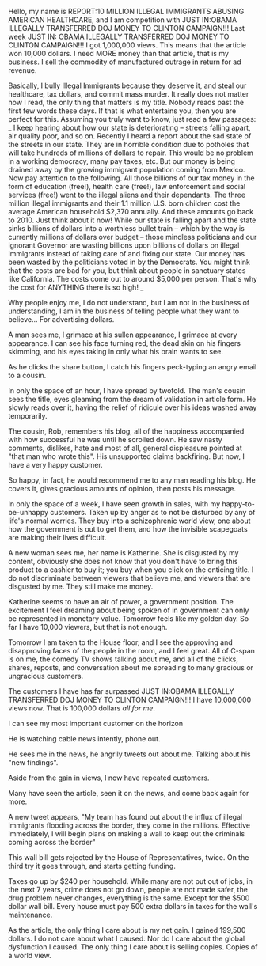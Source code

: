 Hello, my name is REPORT:10 MILLION ILLEGAL IMMIGRANTS ABUSING AMERICAN HEALTHCARE, and I am competition with JUST IN:OBAMA ILLEGALLY TRANSFERRED DOJ MONEY TO CLINTON CAMPAIGN!!! Last week JUST IN: OBAMA ILLEGALLY TRANSFERRED DOJ MONEY TO CLINTON CAMPAIGN!!! I got 1,000,000 views. This means that the article won 10,000 dollars. I need MORE money than that article, that is my business. I sell the commodity of manufactured outrage in return for ad revenue. 

Basically, I bully Illegal Immigrants because they deserve it, and steal our healthcare, tax dollars, and commit mass murder. 
It really does not matter how I read, the only thing that matters is my title. Nobody reads past the first few words these days. If that is what entertains you, then you are perfect for this. Assuming you truly want to know, just read a few passages:
_
I keep hearing about how our state is deteriorating – streets falling apart, air quality poor, and so on.
Recently I heard a report about the sad state of the streets in our state. They are in horrible condition due to potholes that will take hundreds of millions of dollars to repair.
This would be no problem in a working democracy, many pay taxes, etc. But our money is being drained away by the growing immigrant population coming from Mexico.
Now pay attention to the following.
All those billions of our tax money in the form of education (free!), health care (free!), law enforcement and social services (free!) went to the illegal aliens and their dependants.
The three million illegal immigrants and their 1.1 million U.S. born children cost the average American household $2,370 annually. And these amounts go back to 2010. Just think about it now!
While our state is falling apart and the state sinks billions of dollars into a worthless bullet train – which by the way is currently millions of dollars over budget – those mindless politicians and our ignorant Governor are wasting billions upon billions of dollars on illegal immigrants instead of
taking care of and fixing our state. Our money has been wasted by the politicians voted in by the Democrats.
You might think that the costs are bad for you, but think about people in sanctuary states like California. The costs come out to around $5,000 per person. That's why the cost for ANYTHING there is so high!
_

Why people enjoy me, I do not understand, but I am not in the business of understanding, I am in the business of telling people what they want to believe... For advertising dollars.

A man sees me, I grimace at his sullen appearance, I grimace at every appearance.
I can see his face turning red, the dead skin on his fingers skimming, and his eyes taking in only what his brain wants to see.

As he clicks the share button, I catch his fingers peck-typing an angry email to a cousin.

In only the space of an hour, I have spread by twofold. The man's cousin sees the title, eyes gleaming from the dream of validation in article form. He slowly reads over it, having the relief of ridicule over his ideas washed away temporarily. 

The cousin, Rob, remembers his blog, all of the happiness accompanied with how successful he was until he scrolled down. He saw nasty comments, dislikes, hate and most of all, general displeasure pointed at "that man who wrote this". His unsupported claims backfiring. But now, I have a very happy customer. 

So happy, in fact, he would recommend me to any man reading his blog. He covers it, gives gracious amounts of opinion, then posts his message. 

In only the space of a week, I have seen growth in sales, with my happy-to-be-unhappy customers. Taken up by anger as to not be disturbed by any of life's normal worries. They buy into a schizophrenic world view, one about how the government is out to get them, and how the invisible scapegoats are making their lives difficult.

A new woman sees me, her name is Katherine. She is disgusted by my content, obviously she does not know that you don't have to bring this product to a cashier to buy it; you buy when you click on the enticing title. I do not discriminate between viewers that believe me, and viewers that are disgusted by me. They still make me money. 

Katherine seems to have an air of power, a government position. The excitement I feel dreaming about being spoken of in government can only be represented in monetary value. Tomorrow feels like my golden day. So far I have 10,000 viewers, but that is not enough.

Tomorrow I am taken to the House floor, and I see the approving and disapproving faces of the people in the room, and I feel great. All of C-span is on me, the comedy TV shows talking about me, and all of the clicks, shares, reposts, and conversation about me spreading to many gracious or ungracious customers.

The customers I have has far surpassed JUST IN:OBAMA ILLEGALLY TRANSFERRED DOJ MONEY TO CLINTON CAMPAIGN!!! I have 10,000,000 views now. That is 100,000 dollars *all for me*.

I can see my most important customer on the horizon

He is watching cable news intently, phone out.

He sees me in the news, he angrily tweets out about me. Talking about his "new findings". 

Aside from the gain in views, I now have repeated customers. 

Many have seen the article, seen it on the news, and come back again for more.

A new tweet appears, "My team has found out about the influx of illegal immigrants flooding across the border, they come in the millions. Effective immediately, I will begin plans on making a wall to keep out the criminals coming across the border" 

This wall bill gets rejected by the House of Representatives, twice. On the third try it goes through, and starts getting funding. 

Taxes go up by $240 per household. While many are not put out of jobs, in the next 7 years, crime does not go down, people are not made safer, the drug problem never changes, everything is the same. Except for the $500 dollar wall bill. Every house must pay 500 extra dollars in taxes for the wall's maintenance. 

As the article, the only thing I care about is my net gain. I gained 199,500 dollars. I do not care about what I caused. Nor do I care about the global dysfunction I caused. The only thing I care about is selling copies. Copies of a world view. 


